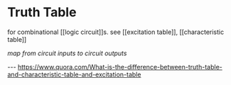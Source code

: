 # Truth Table

for combinational [[logic circuit]]s. see [[excitation table]], [[characteristic table]]

_map from circuit inputs to circuit outputs_

--- <https://www.quora.com/What-is-the-difference-between-truth-table-and-characteristic-table-and-excitation-table>
